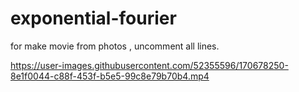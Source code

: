 # exponential-fourier


for make movie from photos , uncomment all lines.


https://user-images.githubusercontent.com/52355596/170678250-8e1f0044-c88f-453f-b5e5-99c8e79b70b4.mp4

